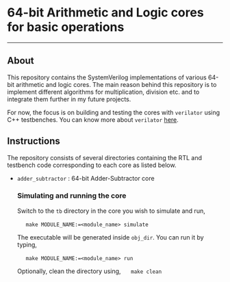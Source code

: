 # 64-bit Arithmetic and Logic cores for basic operations

-----------------------------------------------------------------------

## About

This repository contains the SystemVerilog implementations of various 64-bit arithmetic and logic cores. The main reason behind this repository is to implement different algorithms for multiplication, division etc. and to integrate them further in my future projects.

For now, the focus is on building and testing the cores with `verilator` using C++ testbenches. You can know more about `verilator` [here](https://www.veripool.org/verilator/).

## Instructions

The repository consists of several directories containing the RTL and testbench code corresponding to each core as listed below.

- `adder_subtractor` : 64-bit Adder-Subtractor core  

    ### Simulating and running the core

    Switch to the `tb` directory in the core you wish to simulate and run,

    $~~~~$ `make MODULE_NAME:=<module_name> simulate`

    The executable will be generated inside `obj_dir`. You can run it by typing,

    $~~~~$ `make MODULE_NAME:=<module_name> run`

    Optionally, clean the directory using,
    $~~~~$ `make clean` 